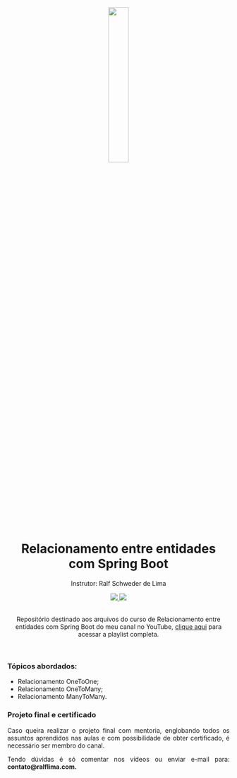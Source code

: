 <div align="center">
  <img src="https://github.com/ralflima/spring_boot_modulo3/blob/master/logo.png" width="30%">
  <h1 style="border-bottom:none">Relacionamento entre entidades com Spring Boot</h1>
  <p>Instrutor: Ralf Schweder de Lima</p>
  
  <a href="https://www.youtube.com/channel/UCtT934GO9Y7hoFPR_vmV5zQ">
     <img src="https://img.shields.io/badge/YouTube-FF0000?style=for-the-badge&logo=youtube&logoColor=white">
  </a>
  
  <a href="https://www.linkedin.com/in/ralf-lima-3b93708a/">
     <img src="https://img.shields.io/badge/LinkedIn-0077B5?style=for-the-badge&logo=linkedin&logoColor=white">
  </a>
  
  <br>
  <br>
  <p>Repositório destinado aos arquivos do curso de Relacionamento entre entidades com Spring Boot do meu canal no YouTube, <a href="https://www.youtube.com/watch?v=BZIktX-bMQw&list=PLWXw8Gu52TRIRJUOVMZTVtoMd-TqsoKV3">clique aqui</a> para acessar a playlist completa.</p>
  <br>
  <div align="justify">
  <h3>Tópicos abordados:</h3>
  
   + Relacionamento OneToOne;
   + Relacionamento OneToMany;
   + Relacionamento ManyToMany.

   <h3>Projeto final e certificado</h3>

   <p>Caso queira realizar o projeto final com mentoria, englobando todos os assuntos aprendidos nas aulas e com possibilidade de obter certificado, é necessário ser membro do canal.</p>

   <p>Tendo dúvidas é só comentar nos vídeos ou enviar e-mail para: <b>contato@ralflima.com<b>.</p>
  </div>
</div>